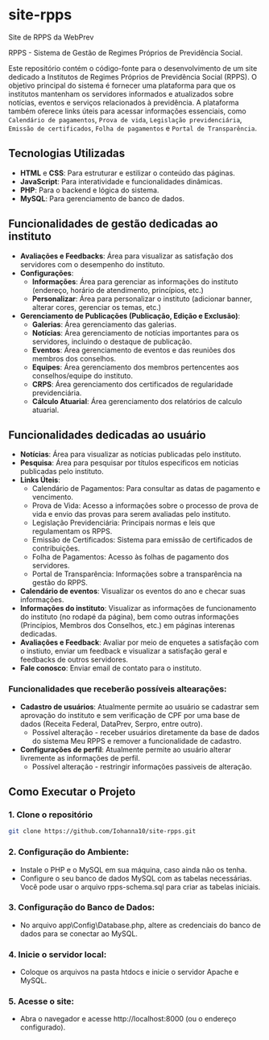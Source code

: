 # site-rpps
Site de RPPS da WebPrev 

RPPS - Sistema de Gestão de Regimes Próprios de Previdência Social.

Este repositório contém o código-fonte para o desenvolvimento de um site dedicado a Institutos de Regimes Próprios de Previdência Social (RPPS). O objetivo principal do sistema é fornecer uma plataforma para que os institutos mantenham os servidores informados e atualizados sobre notícias, eventos e serviços relacionados à previdência. A plataforma também oferece links úteis para acessar informações essenciais, como `Calendário de pagamentos`, `Prova de vida`, `Legislação previdenciária`, `Emissão de certificados`, `Folha de pagamentos` e `Portal de Transparência`.

## Tecnologias Utilizadas
- **HTML** e **CSS**: Para estruturar e estilizar o conteúdo das páginas.
- **JavaScript**: Para interatividade e funcionalidades dinâmicas.
- **PHP**: Para o backend e lógica do sistema.
- **MySQL**: Para gerenciamento de banco de dados.

## Funcionalidades de gestão dedicadas ao instituto
- **Avaliações e Feedbacks**: Área para visualizar as satisfação dos servidores com o desempenho do instituto.
- **Configurações**:
  - **Informações**: Área para gerenciar as informações do instituto (endereço, horário de atendimento, princípios, etc.)
  - **Personalizar**: Área para personalizar o instituto (adicionar banner, alterar cores, gerenciar os temas, etc.)
- **Gerenciamento de Publicações (Publicação, Edição e Exclusão)**:
  - **Galerias**: Área gerenciamento das galerias.
  - **Notícias**: Área gerenciamento de notícias importantes para os servidores, incluindo o destaque de publicação.
  - **Eventos**: Área gerenciamento de eventos e das reuniões dos membros dos conselhos.
  - **Equipes**: Área gerenciamento dos membros pertencentes aos conselhos/equipe do instituto.
  - **CRPS**: Área gerenciamento dos certificados de regularidade previdenciária.
  - **Cálculo Atuarial**: Área gerenciamento dos relatórios de calculo atuarial.

## Funcionalidades dedicadas ao usuário
- **Notícias**: Área para visualizar as notícias publicadas pelo instituto.
- **Pesquisa**: Área para pesquisar por títulos especificos em noticias publicadas pelo instituto.
- **Links Úteis**:
  - Calendário de Pagamentos: Para consultar as datas de pagamento e vencimento.
  - Prova de Vida: Acesso a informações sobre o processo de prova de vida e envio das provas para serem avaliadas pelo instituto.
  - Legislação Previdenciária: Principais normas e leis que regulamentam os RPPS.
  - Emissão de Certificados: Sistema para emissão de certificados de contribuições.
  - Folha de Pagamentos: Acesso às folhas de pagamento dos servidores.
  - Portal de Transparência: Informações sobre a transparência na gestão do RPPS.
- **Calendário de eventos**: Visualizar os eventos do ano e checar suas informações.
- **Informações do instituto**: Visualizar as informações de funcionamento do instituto (no rodapé da página), bem como outras informações (Princípios, Membros dos Conselhos, etc.) em páginas interenas dedicadas.
- **Avaliações e Feedback**: Avaliar por meio de enquetes a satisfação com o instiuto, enviar um feedback e visualizar a satisfação geral e feedbacks de outros servidores.
- **Fale conosco**: Enviar email de contato para o instituto.

### Funcionalidades que receberão possíveis altearações:
- **Cadastro de usuários**: Atualmente permite ao usuário se cadastrar sem aprovação do instituto e sem verificação de CPF por uma base de dados (Receita Federal, DataPrev, Serpro, entre outro).
  - Possível alteração - receber usuários diretamente da base de dados do sistema Meu RPPS e remover a funcionalidade de cadastro.
- **Configurações de perfil**: Atualmente permite ao usuário alterar livremente as informações de perfil.
  - Possível alteração - restringir informações passiveis de alteração.

## Como Executar o Projeto

### 1. Clone o repositório
```bash
git clone https://github.com/Iohanna10/site-rpps.git
```
### 2. Configuração do Ambiente:
- Instale o PHP e o MySQL em sua máquina, caso ainda não os tenha.
- Configure o seu banco de dados MySQL com as tabelas necessárias. Você pode usar o arquivo rpps-schema.sql para criar as tabelas iniciais.

### 3. Configuração do Banco de Dados:
- No arquivo app\Config\Database.php, altere as credenciais do banco de dados para se conectar ao MySQL.

### 4. Inicie o servidor local:
- Coloque os arquivos na pasta htdocs e inicie o servidor Apache e MySQL.

### 5. Acesse o site:
- Abra o navegador e acesse http://localhost:8000 (ou o endereço configurado).
